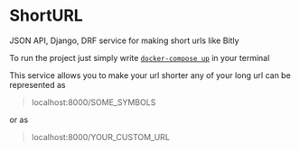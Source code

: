 # ShortURL
JSON API, Django, DRF service for making short urls like Bitly

To run the project just simply write [`docker-compose up`](https://docs.docker.com/compose/) in your terminal

This service allows you to make your url shorter
any of your long url can be represented as

> localhost:8000/SOME_SYMBOLS

or as

> localhost:8000/YOUR_CUSTOM_URL
